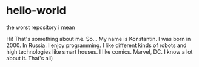 # hello-world
the worst repository i mean


Hi!
That's something about me.
So...
My name is Konstantin. I was born in 2000. In Russia.
I enjoy programming. I like different kinds of robots and high technologies like smart houses. I like comics. Marvel, DC. I know a lot about it. That's all)
